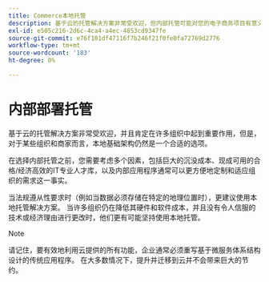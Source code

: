 ```yaml
---
title: Commerce本地托管
description: 基于云的托管解决方案非常受欢迎，但内部托管可能对您的电子商务项目有意义。
exl-id: e505c216-2d6c-4ca4-a4ec-4853cd9347fe
source-git-commit: e76f101df47116f7b246f21f0fe0fa72769d2776
workflow-type: tm+mt
source-wordcount: '183'
ht-degree: 0%

---
```


# 内部部署托管

基于云的托管解决方案非常受欢迎，并且肯定在许多组织中起到重要作用，但是，对于某些组织和商家而言，本地基础架构仍然是一个合适的选项。

在选择内部托管之前，您需要考虑多个因素，包括巨大的沉没成本、现成可用的合格/经济高效的IT专业人才库，以及内部应用程序通常可以更方便地定制和适应组织的需求这一事实。

当法规遵从性要求时（例如当数据必须存储在特定的地理位置时），更建议使用本地托管解决方案。 当许多组织仍在降低其硬件和软件成本，并且没有令人信服的技术或经济理由进行更改时，他们更有可能坚持使用本地托管。

>[!NOTE]
>
>请记住，要有效地利用云提供的所有功能，企业通常必须重写基于微服务体系结构设计的传统应用程序。 在大多数情况下，提升并迁移到云并不会带来巨大的节约。
